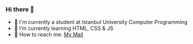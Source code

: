 ### Hi there 👋
- 🤍 I'm currently a student at Istanbul University Computer Programming
- 🌱 I’m currently learning HTML, CSS & JS
- 💌 How to reach me: [My Mail](mailto:melih23culha@gmail.com)

<!--
**melihculha/melihculha** is a ✨ _special_ ✨ repository because its `README.md` (this file) appears on your GitHub profile.

Here are some ideas to get you started:

- 🔭 I’m currently working on ...
- 🌱 I’m currently learning ...
- 👯 I’m looking to collaborate on ...
- 🤔 I’m looking for help with ...
- 💬 Ask me about ...
- 📫 How to reach me: ...
- 😄 Pronouns: ...
- ⚡ Fun fact: ...
-->
